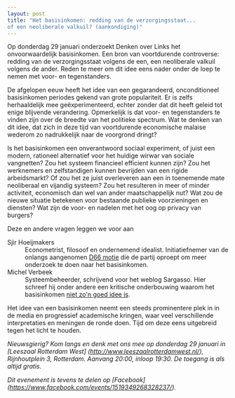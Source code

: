 ```yaml
---
layout: post
title: "Het basisinkomen: redding van de verzorgingsstaat...
of een neoliberale valkuil? (aankondiging)"
---
```


Op donderdag 29 januari onderzoekt Denken over Links het onvoorwaardelijk
basisinkomen. Een bron van voortdurende controverse: redding van de
verzorgingsstaat volgens de een, een neoliberale valkuil volgens de ander.
Reden te meer om dit idee eens nader onder de loep te nemen met voor- en
tegenstanders.

De afgelopen eeuw heeft het idee van een gegarandeerd, onconditioneel
basisinkomen periodes gekend van grote populariteit. Er is zelfs herhaaldelijk
mee geëxperimenteerd, echter zonder dat dit heeft geleid tot enige blijvende
verandering. Opmerkelijk is dat voor- en tegenstanders te vinden zijn over de
breedte van het politieke spectrum. Wat te denken van dit idee, dat zich in
deze tijd van voortdurende economische malaise wederom zo nadrukkelijk naar de
voorgrond dringt?

Is het basisinkomen een onverantwoord sociaal experiment, of juist een modern,
rationeel alternatief voor het huidige wirwar van sociale vangnetten? Zou het
systeem financieel efficient kunnen zijn? Zou het werknemers en zelfstandigen
kunnen bevrijden van een rigide arbeidsmarkt? Of zou het ze juist overleveren
aan een in toenemende mate neoliberaal en vijandig systeem? Zou het resulteren
in meer of minder activiteit, economisch dan wel van ander
maatschappelijk nut? Wat zou de nieuwe situatie betekenen voor bestaande
publieke voorzieningen en diensten? Wat zijn de voor- en nadelen met het oog op
privacy van burgers?

Deze en andere vragen leggen we voor aan

<dl>
<dt>Sjir Hoeijmakers</dt>
<dd>Econometrist, filosoof en ondernemend idealist.
  Initiatiefnemer van de onlangs aangenomen <a
  href="http://www.volkskrant.nl/economie/d66-pleit-voor-nieuw-onderzoek-naar-een-basisinkomen~a3782023/">D66
  motie</a> die de partij oproept om meer onderzoek te doen naar het
  basisinkomen.</dd>
<dt>Michel Verbeek</dt>
<dd>Systeembeheerder, schrijvend voor het weblog Sargasso.
  Hier schreef hij onder andere een kritische onderbouwing waarom het
  basisinkomen <a href="http://sargasso.nl/basisinkomen-is-niet-zon-goed-idee/">niet zo'n goed idee is</a>.</dd>
</dl>

Het idee van een basisinkomen neemt een steeds prominentere plek in in de media
en progressief academische kringen, waar veel verschillende interpretaties en
meningen de ronde doen. Tijd om deze eens uitgebreid tegen het licht te houden.

_Nieuwsgierig? Kom langs en denk met ons mee op donderdag 29 januari in
[Leeszaal Rotterdam West] (http://www.leeszaalrotterdamwest.nl/), Rijnhoutplein
3, Rotterdam. Aanvang 20:00, inloop 19:30. De toegang is als altijd gratis._

_Dit evenement is tevens te delen op [Facebook] (https://www.facebook.com/events/1519349268328237/)._
